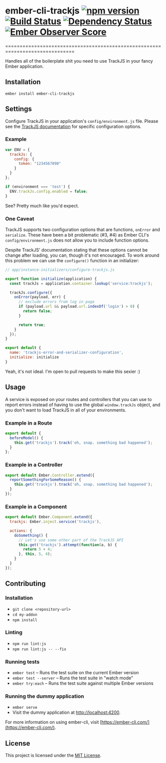 # ember-cli-trackjs [![npm version][npm-badge]][npm-badge-url] [![Build Status][travis-badge]][travis-badge-url] [![Dependency Status][david-badge]][david-badge-url] [![Ember Observer Score][ember-observer]][ember-observer-url]
==============================================================================

Handles all of the boilerplate shit you need to use TrackJS in your fancy Ember
application.

Installation
------------------------------------------------------------------------------

```
ember install ember-cli-trackjs
```

Settings
------------------------------------------------------------------------------

Configure TrackJS in your application's `config/environment.js` file. Please
see the [TrackJS documentation](http://docs.trackjs.com/Examples/Developing_Locally)
for specific configuration options.

### Example

```javascript
var ENV = {
  trackJs: {
    config: {
      token: "1234567890"
    }
  }
};

if (environment === 'test') {
  ENV.trackJs.config.enabled = false;
}
```

See? Pretty much like you'd expect.

### One Caveat

TrackJS supports two configuration options that are functions, `onError` and
`serialize`. These have been a bit problematic (#3, #4) as Ember CLI's
`config/environment.js` does not allow you to include function options.

Despite TrackJS' documentation stating that these options cannot be change
after loading, you can, though it's not encouraged. To work around this
problem we can use the `configure()` function in an initializer:

```javascript
// app/instance-initializers/configure-trackjs.js

export function initialize(application) {
  const trackJs = application.container.lookup('service:trackjs');

  trackJs.configure({
    onError(payload, err) {
      // exclude errors from log in page
      if (payload.url && payload.url.indexOf('login') > 0) {
        return false;
      }

      return true;
    }
  });
}

export default {
  name: 'trackjs-error-and-serializer-configuration',
  initialize: initialize
}
```

Yeah, it's not ideal. I'm open to pull requests to make this sexier :)

Usage
------------------------------------------------------------------------------

A service is exposed on your routes and controllers that you can use to report
errors instead of having to use the global `window.trackJs` object, and you
don't want to load TrackJS in all of your environments.

### Example in a Route

```javascript
export default {
  beforeModel() {
    this.get('trackjs').track('oh, snap. something bad happened');
  }
};
```

### Example in a Controller

```javascript
export default Ember.Controller.extend({
  reportSomethingForSomeReason() {
    this.get('trackjs').track('oh, snap. something bad happened');
  }
});
```

### Example in a Component

```javascript
export default Ember.Component.extend({
  trackjs: Ember.inject.service('trackjs'),

  actions: {
    doSomething() {
      // Let's use some other part of the TrackJS API
      this.get('trackjs').attempt(function(a, b) {
        return 5 + 4;
      }, this, 5, 4);
    }
  }
});
```

Contributing
------------------------------------------------------------------------------

### Installation

* `git clone <repository-url>`
* `cd my-addon`
* `npm install`

### Linting

* `npm run lint:js`
* `npm run lint:js -- --fix`

### Running tests

* `ember test` – Runs the test suite on the current Ember version
* `ember test --server` – Runs the test suite in "watch mode"
* `ember try:each` – Runs the test suite against multiple Ember versions

### Running the dummy application

* `ember serve`
* Visit the dummy application at [http://localhost:4200](http://localhost:4200).

For more information on using ember-cli, visit [https://ember-cli.com/](https://ember-cli.com/).

License
------------------------------------------------------------------------------

This project is licensed under the [MIT License](LICENSE.md).

[npm-badge]: https://badge.fury.io/js/ember-cli-trackjs.svg
[npm-badge-url]: https://badge.fury.io/js/ember-cli-trackjs
[travis-badge]: https://travis-ci.org/jherdman/ember-cli-trackjs.svg?branch=master
[travis-badge-url]: https://travis-ci.org/jherdman/ember-cli-trackjs
[david-badge]: https://david-dm.org/jherdman/ember-cli-trackjs.svg
[david-badge-url]: https://david-dm.org/jherdman/ember-cli-trackjs
[ember-observer]: http://emberobserver.com/badges/ember-cli-trackjs.svg
[ember-observer-url]: http://emberobserver.com/addons/ember-cli-trackjs
